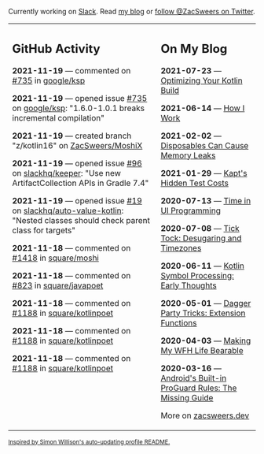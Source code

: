 Currently working on [Slack](https://slack.com/). Read [my blog](https://zacsweers.dev/) or [follow @ZacSweers on Twitter](https://twitter.com/ZacSweers).

<table><tr><td valign="top" width="60%">

## GitHub Activity
<!-- githubActivity starts -->
**2021-11-19** — commented on [#735](https://github.com/google/ksp/issues/735#issuecomment-974594509) in [google/ksp](https://api.github.com/repos/google/ksp)

**2021-11-19** — opened issue [#735](https://api.github.com/repos/google/ksp/issues/735) on [google/ksp](https://api.github.com/repos/google/ksp): "1.6.0-1.0.1 breaks incremental compilation"

**2021-11-19** — created branch "z/kotlin16" on [ZacSweers/MoshiX](https://api.github.com/repos/ZacSweers/MoshiX)

**2021-11-19** — opened issue [#96](https://api.github.com/repos/slackhq/keeper/issues/96) on [slackhq/keeper](https://api.github.com/repos/slackhq/keeper): "Use new ArtifactCollection APIs in Gradle 7.4"

**2021-11-19** — opened issue [#19](https://api.github.com/repos/slackhq/auto-value-kotlin/issues/19) on [slackhq/auto-value-kotlin](https://api.github.com/repos/slackhq/auto-value-kotlin): "Nested classes should check parent class for targets"

**2021-11-18** — commented on [#1418](https://github.com/square/moshi/issues/1418#issuecomment-973287447) in [square/moshi](https://api.github.com/repos/square/moshi)

**2021-11-18** — commented on [#823](https://github.com/square/javapoet/issues/823#issuecomment-973161440) in [square/javapoet](https://api.github.com/repos/square/javapoet)

**2021-11-18** — commented on [#1188](https://github.com/square/kotlinpoet/pull/1188#issuecomment-972913064) in [square/kotlinpoet](https://api.github.com/repos/square/kotlinpoet)

**2021-11-18** — commented on [#1188](https://github.com/square/kotlinpoet/pull/1188#issuecomment-972912454) in [square/kotlinpoet](https://api.github.com/repos/square/kotlinpoet)

**2021-11-18** — commented on [#1188](https://github.com/square/kotlinpoet/pull/1188#issuecomment-972578010) in [square/kotlinpoet](https://api.github.com/repos/square/kotlinpoet)
<!-- githubActivity ends -->
</td><td valign="top" width="40%">

## On My Blog
<!-- blog starts -->
**2021-07-23** — [Optimizing Your Kotlin Build](https://www.zacsweers.dev/optimizing-your-kotlin-build/)

**2021-06-14** — [How I Work](https://www.zacsweers.dev/how-i-work/)

**2021-02-02** — [Disposables Can Cause Memory Leaks](https://www.zacsweers.dev/disposables-can-cause-memory-leaks/)

**2021-01-29** — [Kapt's Hidden Test Costs](https://www.zacsweers.dev/kapts-hidden-test-costs/)

**2020-07-13** — [Time in UI Programming](https://www.zacsweers.dev/time-in-ui/)

**2020-07-08** — [Tick Tock: Desugaring and Timezones](https://www.zacsweers.dev/ticktock-desugaring-timezones/)

**2020-06-11** — [Kotlin Symbol Processing: Early Thoughts](https://www.zacsweers.dev/kotlin-symbol-processor-early-thoughts/)

**2020-05-01** — [Dagger Party Tricks: Extension Functions](https://www.zacsweers.dev/dagger-party-tricks-extension-functions/)

**2020-04-03** — [Making My WFH Life Bearable](https://www.zacsweers.dev/making-wfh-life-bearable/)

**2020-03-16** — [Android's Built-in ProGuard Rules: The Missing Guide](https://www.zacsweers.dev/android-proguard-rules/)
<!-- blog ends -->
More on [zacsweers.dev](https://zacsweers.dev/)
</td></tr></table>

<sub><a href="https://simonwillison.net/2020/Jul/10/self-updating-profile-readme/">Inspired by Simon Willison's auto-updating profile README.</a></sub>